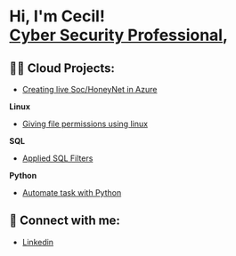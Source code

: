 <h1>Hi, I'm Cecil! <br/><a href="https://www.linkedin.com/in/cecil-brooks-24a390252">Cyber Security Professional</a>,                     
                  
  
  
  
  
  <h2>👨‍💻 Cloud Projects:</h2>

  
  - [Creating live Soc/HoneyNet in Azure ](https://github.com/01Cecil/Soc-Honeynet)
  
 
 <b>Linux</b>
 
- [Giving file permissions using linux](https://github.com/01Cecil/Linux-file-permissions)


 <b>SQL</b>

- [Applied SQL Filters ](https://github.com/01Cecil/SQL-Filters)


<b>Python</b>

- [Automate task with Python](https://github.com/01Cecil/Automate-Task-Python)

<h2> 🤳 Connect with me:</h2>


- [Linkedin](htts://www.linkedin.com/in/cecil-brooks-24a390252)


